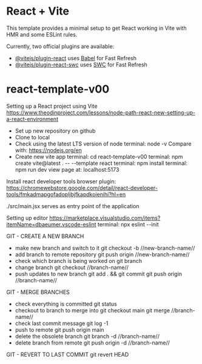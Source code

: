 # React + Vite

This template provides a minimal setup to get React working in Vite with HMR and some ESLint rules.

Currently, two official plugins are available:

- [@vitejs/plugin-react](https://github.com/vitejs/vite-plugin-react/blob/main/packages/plugin-react/README.md) uses [Babel](https://babeljs.io/) for Fast Refresh
- [@vitejs/plugin-react-swc](https://github.com/vitejs/vite-plugin-react-swc) uses [SWC](https://swc.rs/) for Fast Refresh

# react-template-v00

Setting up a React project using Vite
https://www.theodinproject.com/lessons/node-path-react-new-setting-up-a-react-environment
- Set up new repository on github
- Clone to local
- Check using the latest LTS version of node
  terminal: node -v
  Compare with: https://nodejs.org/en
- Create new vite app
  terminal: cd react-template-v00
  terminal: npm create vite@latest . -- --template react
  terminal: npm install
  terminal: npm run dev
  view page at: localhost:5173

Install react developer tools browser plugin:
https://chromewebstore.google.com/detail/react-developer-tools/fmkadmapgofadopljbjfkapdkoienihi?hl=en

./src/main.jsx serves as entry point of the application

Setting up editor
https://marketplace.visualstudio.com/items?itemName=dbaeumer.vscode-eslint
terminal: npx eslint --init


GIT - CREATE A NEW BRANCH
- make new branch and switch to it
git checkout -b //new-branch-name//
- add branch to remote repository
git push origin //new-branch-name//
- check which branch is being worked on
git branch
- change branch
git checkout //branch-name//
- push updates to new branch
git add . && git commit
git push origin //branch-name//

GIT - MERGE BRANCHES
- check everything is committed
git status
- checkout to branch to merge into
git checkout main
git merge //branch-name//
- check last commit message
git log -1
- push to remote
git push origin main
- delete the obsolete branch
git branch -d //branch-name//
- delete branch from remote
git push origin -d //branch-name//

GIT - REVERT TO LAST COMMIT
git revert HEAD

